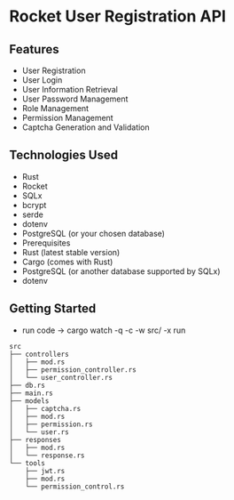 
# Rocket User Registration API

## Features
- User Registration
- User Login
- User Information Retrieval
- User Password Management
- Role Management
- Permission Management
- Captcha Generation and Validation

## Technologies Used
- Rust
- Rocket
- SQLx
- bcrypt
- serde
- dotenv
- PostgreSQL (or your chosen database)
- Prerequisites
- Rust (latest stable version)
- Cargo (comes with Rust)
- PostgreSQL (or another database supported by SQLx)
- dotenv
## Getting Started
- run code -> cargo watch -q -c -w src/ -x run


```
src
├── controllers
│   ├── mod.rs
│   ├── permission_controller.rs
│   └── user_controller.rs
├── db.rs
├── main.rs
├── models
│   ├── captcha.rs
│   ├── mod.rs
│   ├── permission.rs
│   └── user.rs
├── responses
│   ├── mod.rs
│   └── response.rs
└── tools
    ├── jwt.rs
    ├── mod.rs
    └── permission_control.rs
```